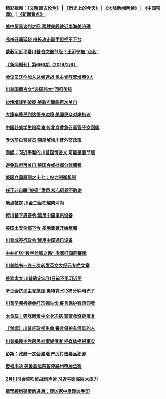 #### 精彩视频：[《文昭谈古论今》](http://45.76.195.252/wenzhao) | [《历史上的今天》](http://45.76.195.252/today-in-history) | [《大陆新闻解读》](http://45.76.195.252/ntdtv-comedy) | [《中国禁闻》](http://45.76.195.252/ntdtv-news) | [《新闻看点》](http://45.76.195.252/news-insight) 

 #### [美中贸易谈判之际 两艘美舰驶近南海美济礁](../pages/prog203/a102509207.md?t=02120031?t=02112131?t=02111831?t=02111531?t=02111330) 

#### [弗州丑闻延烧 州长攻击副手但拒不下台](../pages/prog203/a102509184.md?t=02120031?t=02112131?t=02111831?t=02111531?t=02111330) 

#### [蒙蔽习近平看川普咨文删节版？王沪宁被“点名”](../pages/prog203/a102509044.md?t=02120031?t=02112131?t=02111831?t=02111531?t=02111330) 

#### [【新闻周刊】第666期（2019/2/9）](../pages/prog203/a102508925.md?t=02120031?t=02112131?t=02111831?t=02111531?t=02111330) 

#### [参议员沃伦加入总统选战 民主党阵营增至9人](../pages/prog203/a102508944.md?t=02120031?t=02112131?t=02111831?t=02111531?t=02111330) 

#### [川普国情咨文“选择伟大”回归传统](../pages/prog203/a102508872.md?t=02120031?t=02112131?t=02111831?t=02111531?t=02111330) 

#### [边境墙谈判破裂 美政府面临再次关门](../pages/prog203/a102508879.md?t=02120031?t=02112131?t=02111831?t=02111531?t=02111330) 

#### [大篷车移民到达德州边境 美国民众对岸抗议](../pages/prog203/a102508719.md?t=02120031?t=02112131?t=02111831?t=02111531?t=02111330) 

#### [中国赴美学生陷两难 传北京曾急召高官子女回国](../pages/prog203/a102508606.md?t=02120031?t=02112131?t=02111831?t=02111531?t=02111330) 

#### [专访前白宫官员 深度解读川普外交政策](../pages/prog203/a102508562.md?t=02120031?t=02112131?t=02111831?t=02111531?t=02111330) 

#### [港媒：习近平看的川普国情咨文 可能是删节版](../pages/prog203/a102508439.md?t=02120031?t=02112131?t=02111831?t=02111531?t=02111330) 

#### [避免政府再关门 美国会或批部分修墙费](../pages/prog203/a102508354.md?t=02120031?t=02112131?t=02111831?t=02111531?t=02111330) 

#### [美国立国原则之十七：权力制衡机制](../pages/prog203/a102508088.md?t=02120031?t=02112131?t=02111831?t=02111531?t=02111330) 

#### [任正非自曝“被逼”发声  核心问题不敢讲](../pages/prog203/a102507948.md?t=02120031?t=02112131?t=02111831?t=02111531?t=02111330) 

#### [地点敲定 川金二会在越南河内](../pages/prog203/a102507941.md?t=02120031?t=02112131?t=02111831?t=02111531?t=02111330) 

#### [传川普下周签令 禁用中国电讯设备](../pages/prog203/a102507868.md?t=02120031?t=02112131?t=02111831?t=02111531?t=02111330) 

#### [美国土安全部下令 圣地亚哥开始筑墙](../pages/prog203/a102507861.md?t=02120031?t=02112131?t=02111831?t=02111531?t=02111330) 

#### [川普或签行政令 禁用中国通讯设备](../pages/prog203/a102507770.md?t=02120031?t=02112131?t=02111831?t=02111531?t=02111330) 

#### [中共扩张“数字丝绸之路” 专家吁国际警惕](../pages/prog203/a102507785.md?t=02120031?t=02112131?t=02111831?t=02111531?t=02111330) 

#### [川普脸书一连三次转发英文大纪元专栏文章](../pages/prog203/a102507765.md?t=02120031?t=02112131?t=02111831?t=02111531?t=02111330) 

#### [差异太大 川普确定3月1日前不见习近平](../pages/prog203/a102507743.md?t=02120031?t=02112131?t=02111831?t=02111531?t=02111330) 

#### [听证会抗民主党施压 惠特克:你的5分钟用光了](../pages/prog203/a102507688.md?t=02120031?t=02112131?t=02111831?t=02111531?t=02111330) 

#### [川普早餐祈祷会吁珍视生命 誓言保护有信仰者](../pages/prog203/a102507681.md?t=02120031?t=02112131?t=02111831?t=02111531?t=02111330) 

#### [太贪玩！猫咪困雪中全身冻结 获营救奇迹康复](../pages/prog203/a102507647.md?t=02120031?t=02112131?t=02111831?t=02111531?t=02111330) 

#### [【禁闻】川普吁珍视生命 誓言保护有信仰的人](../pages/prog203/a102507701.md?t=02120031?t=02112131?t=02111831?t=02111531?t=02111330) 

#### [川普揭民主党晤黑档案提供者 抨媒体拒报事实](../pages/prog203/a102507602.md?t=02120031?t=02112131?t=02111831?t=02111531?t=02111330) 

#### [彭斯：政府一定会建墙 严厉打击毒品犯罪](../pages/prog203/a102507554.md?t=02120031?t=02112131?t=02111831?t=02111531?t=02111330) 

#### [授权未决 美最高法院暂停路州堕胎法案](../pages/prog203/a102507547.md?t=02120031?t=02112131?t=02111831?t=02111531?t=02111330) 

#### [2月川习会告吹贸战风声紧 习近平面临巨大压力](../pages/prog203/a102507521.md?t=02120031?t=02112131?t=02111831?t=02111531?t=02111330) 

#### [章莹颖绑架案新进展︰疑凶家中发现血手印](../pages/prog203/a102507282.md?t=02120031?t=02112131?t=02111831?t=02111531?t=02111330) 

